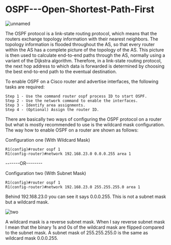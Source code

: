# OSPF---Open-Shortest-Path-First

![unnamed](https://user-images.githubusercontent.com/79013111/112276117-5a289180-8ca6-11eb-9e1b-d78a1cd4390d.png)

The OSPF protocol is a link-state routing protocol, which means that the routers exchange topology information with their nearest neighbors. The topology information is flooded throughout the AS, so that every router within the AS has a complete picture of the topology of the AS. This picture is then used to calculate end-to-end paths through the AS, normally using a variant of the Dijkstra algorithm. Therefore, in a link-state routing protocol, the next hop address to which data is forwarded is determined by choosing the best end-to-end path to the eventual destination.

To enable OSPF on a Cisco router and advertise interfaces, the following tasks are required:

    Step 1 - Use the command router ospf process ID to start OSPF.
    Step 2 - Use the network command to enable the interfaces.
    Step 3 - Identify area assignments.
    Step 4 - (Optional) Assign the router ID.

There are basically two ways of configuring the OSPF protocol on a router but what is mostly recommended to use is the wildcard mask configuration.
The way how to enable OSPF on a router are shown as follows:

Configuration one (With Wildcard Mask)

    R1(config)#router ospf 1
    R1(config-router)#network 192.168.23.0 0.0.0.255 area 1 

-------OR--------
 
Configuration two (With Subnet Mask)

    R1(config)#router ospf 1
    R1(config-router)#network 192.168.23.0 255.255.255.0 area 1 
  

Behind 192.168.23.0 you can see it says 0.0.0.255. This is not a subnet mask but a wildcard mask. 

![two](https://user-images.githubusercontent.com/79013111/112277092-69f4a580-8ca7-11eb-9f8e-dbbd38245d07.png)

A wildcard mask is a reverse subnet mask. When I say reverse subnet mask I mean that the binary 1s and 0s of the wildcard mask are flipped compared to the subnet mask. A subnet mask of 255.255.255.0 is the same as wildcard mask 0.0.0.255. 

